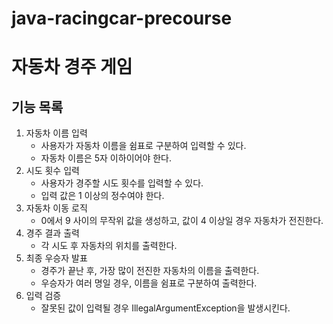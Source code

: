 # java-racingcar-precourse

# 자동차 경주 게임

## 기능 목록
1. 자동차 이름 입력
   - 사용자가 자동차 이름을 쉼표로 구분하여 입력할 수 있다.
   - 자동차 이름은 5자 이하이어야 한다.
2. 시도 횟수 입력
   - 사용자가 경주할 시도 횟수를 입력할 수 있다.
   - 입력 값은 1 이상의 정수여야 한다.
3. 자동차 이동 로직
   - 0에서 9 사이의 무작위 값을 생성하고, 값이 4 이상일 경우 자동차가 전진한다.
4. 경주 결과 출력
   - 각 시도 후 자동차의 위치를 출력한다.
5. 최종 우승자 발표
   - 경주가 끝난 후, 가장 많이 전진한 자동차의 이름을 출력한다.
   - 우승자가 여러 명일 경우, 이름을 쉼표로 구분하여 출력한다.
6. 입력 검증
   - 잘못된 값이 입력될 경우 IllegalArgumentException을 발생시킨다.
